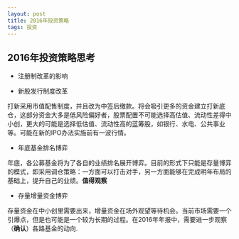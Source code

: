 ```yaml
---
layout: post
title: 2016年投资策略
tags: 投资
---
```


## 2016年投资策略思考

* 注册制改革的影响

* 新股发行制度改革

打新采用市值配售制度，并且改为中签后缴款。将会吸引更多的资金建立打新底仓，这部分资金大多是低风险偏好者，股票配置不可能选择高估值、流动性差得中小创，更大的可能是选择低估值、流动性高的蓝筹股，如银行、水电、公共事业等。可能在新的IPO办法实施前有一波行情。

* 年底基金排名博弈

年底，各公募基金将为了各自的业绩排名展开博弈。目前的形式下只能是存量博弈的模式，即采用调仓策略：一方面可以打击对手，另一方面能够在完成明年布局的基础上，提升自己的业绩。**值得观察**

* 存量增量资金博弈

存量资金在中小创里需要出来，增量资金在场外观望等待机会。当前市场需要一个引爆点，但是也可能是一个较为长期的过程。在2016年年报中，需要进一步观察（**确认**）各路基金的动向.
